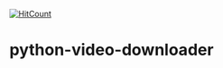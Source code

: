 [![HitCount](http://hits.dwyl.io/teamtact/https://github.com/teamtact/python-video-downloader.svg)](http://hits.dwyl.io/teamtact/https://github.com/teamtact/python-video-downloader)

# python-video-downloader
